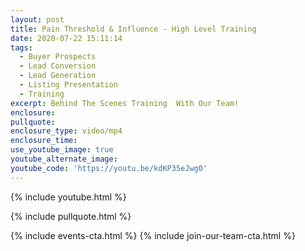 ```yaml
---
layout: post
title: Pain Threshold & Influence - High Level Training
date: 2020-07-22 15:11:14
tags:
  - Buyer Prospects
  - Lead Conversion
  - Lead Generation
  - Listing Presentation
  - Training
excerpt: Behind The Scenes Training  With Our Team!
enclosure:
pullquote:
enclosure_type: video/mp4
enclosure_time:
use_youtube_image: true
youtube_alternate_image:
youtube_code: 'https://youtu.be/kdKP35eJwg0'
---
```


{% include youtube.html %}

{% include pullquote.html %}

{% include events-cta.html %} {% include join-our-team-cta.html %}